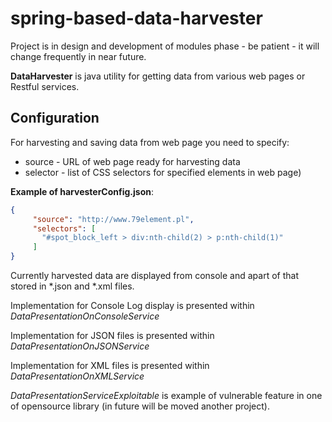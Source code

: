 # spring-based-data-harvester

Project is in design and development of modules phase - be patient - it will change frequently in near future.

**DataHarvester** is java utility for getting data from various web pages or Restful services.

## Configuration
For harvesting and saving data from web page you need to specify:

- source - URL of web page ready for harvesting data
- selector - list of CSS selectors for specified elements in web page)

**Example of harvesterConfig.json**:

```json
{
     "source": "http://www.79element.pl",
     "selectors": [
       "#spot_block_left > div:nth-child(2) > p:nth-child(1)"
     ]
}
```

Currently harvested data are displayed from console and apart of that stored in *.json and *.xml files.

Implementation for Console Log display is presented within _DataPresentationOnConsoleService_

Implementation for JSON files is presented within _DataPresentationOnJSONService_

Implementation for XML files is presented within _DataPresentationOnXMLService_

_DataPresentationServiceExploitable_ is example of vulnerable feature in one of opensource library (in future will be moved
another project).

